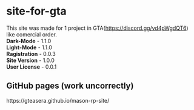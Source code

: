 # site-for-gta
This site was made for 1 project in GTA(https://discord.gg/vd4pWgdQT6) like comercial order.
<br><b>Dark-Mode</b> - 1.1.0 <br>
<b>Light-Mode</b> - 1.1.0 <br>
<b>Ragistration</b> - 0.0.3 <br>
<b>Site Version</b> - 1.0.0 <br>
<b>User License</b> - 0.0.1 <br>


<h2>GitHub pages (work uncorrectly)</h2>
https://gteasera.github.io/mason-rp-site/
